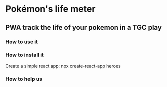 # Pokémon's life meter
## PWA track the life of your pokemon in a TGC play
### How to use it
### How to install it
Create a simple react app:
npx create-react-app heroes
### How to help us